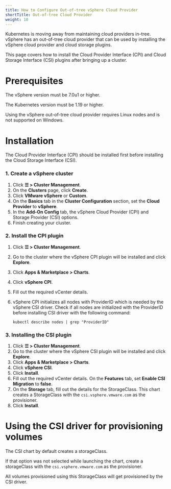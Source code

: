 ```yaml
---
title: How to Configure Out-of-tree vSphere Cloud Provider
shortTitle: Out-of-tree Cloud Provider
weight: 10
---
```


Kubernetes is moving away from maintaining cloud providers in-tree. vSphere has an out-of-tree cloud provider that can be used by installing the vSphere cloud provider and cloud storage plugins.

This page covers how to install the Cloud Provider Interface (CPI) and Cloud Storage Interface (CSI) plugins after bringing up a cluster.

# Prerequisites

The vSphere version must be 7.0u1 or higher. 

The Kubernetes version must be 1.19 or higher.

Using the vSphere out-of-tree cloud provider requires Linux nodes and is not supported on Windows.

# Installation

The Cloud Provider Interface (CPI) should be installed first before installing the Cloud Storage Interface (CSI).

### 1. Create a vSphere cluster

1. Click **☰ > Cluster Management**.
1. On the **Clusters** page, click **Create**.
1. Click **VMware vSphere** or **Custom**.
1. On the **Basics** tab in the **Cluster Configuration** section, set the **Cloud Provider** to **vSphere**.
1. In the **Add-On Config** tab, the vSphere Cloud Provider (CPI) and Storage Provider (CSI) options.
1. Finish creating your cluster.

### 2. Install the CPI plugin
 
1. Click **☰ > Cluster Management**.
1. Go to the cluster where the vSphere CPI plugin will be installed and click **Explore**.
1. Click **Apps & Marketplace > Charts**.
1. Click **vSphere CPI**.
1. Fill out the required vCenter details.
1. vSphere CPI initializes all nodes with ProviderID which is needed by the vSphere CSI driver. Check if all nodes are initialized with the ProviderID before installing CSI driver with the following command:

	```
	kubectl describe nodes | grep "ProviderID"
	```

### 3. Installing the CSI plugin

1. Click **☰ > Cluster Management**.
1. Go to the cluster where the vSphere CSI plugin will be installed and click **Explore**.
1. Click **Apps & Marketplace > Charts**.
1. Click **vSphere CSI**.
1. Click **Install**.
1. Fill out the required vCenter details. On the **Features** tab, set **Enable CSI Migration** to **false**.
3. On the **Storage** tab, fill out the details for the StorageClass. This chart creates a StorageClass with the `csi.vsphere.vmware.com` as the provisioner. 
1. Click **Install**.


# Using the CSI driver for provisioning volumes

The CSI chart by default creates a storageClass.

If that option was not selected while launching the chart, create a storageClass with the `csi.vsphere.vmware.com` as the provisioner.

All volumes provisioned using this StorageClass will get provisioned by the CSI driver.
